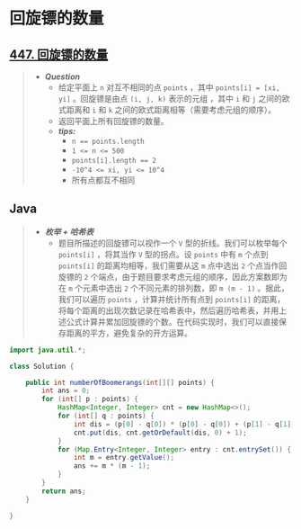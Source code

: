 # 回旋镖的数量

## [447. 回旋镖的数量](https://leetcode.cn/problems/number-of-boomerangs/)

> - ***Question***
>   - 给定平面上 `n` 对互不相同的点 `points` ，其中 `points[i] = [xi, yi]` 。回旋镖是由点 `(i, j, k)` 表示的元组 ，其中 `i` 和 `j` 之间的欧式距离和 `i` 和 `k` 之间的欧式距离相等（需要考虑元组的顺序）。
>   - 返回平面上所有回旋镖的数量。
>   - ***tips:***
>     - `n == points.length`
>     - `1 <= n <= 500`
>     - `points[i].length == 2`
>     - `-10^4 <= xi, yi <= 10^4`
>     - 所有点都互不相同

## Java

> - ***枚举 + 哈希表***
>   - 题目所描述的回旋镖可以视作一个 `V` 型的折线。我们可以枚举每个 `points[i]` ，将其当作 `V` 型的拐点。设 `points` 中有 `m` 个点到 `points[i]` 的距离均相等，我们需要从这 `m` 点中选出 `2` 个点当作回旋镖的 `2` 个端点，由于题目要求考虑元组的顺序，因此方案数即为在 `m` 个元素中选出 `2` 个不同元素的排列数，即 `m (m - 1)` 。据此，我们可以遍历 `points` ，计算并统计所有点到 `points[i]` 的距离，将每个距离的出现次数记录在哈希表中，然后遍历哈希表，并用上述公式计算并累加回旋镖的个数。在代码实现时，我们可以直接保存距离的平方，避免复杂的开方运算。

```java
import java.util.*;

class Solution {

    public int numberOfBoomerangs(int[][] points) {
        int ans = 0;
        for (int[] p : points) {
            HashMap<Integer, Integer> cnt = new HashMap<>();
            for (int[] q : points) {
                int dis = (p[0] - q[0]) * (p[0] - q[0]) + (p[1] - q[1]) * (p[1] - q[1]);
                cnt.put(dis, cnt.getOrDefault(dis, 0) + 1);
            }
            for (Map.Entry<Integer, Integer> entry : cnt.entrySet()) {
                int m = entry.getValue();
                ans += m * (m - 1);
            }
        }
        return ans;
    }

}
```
